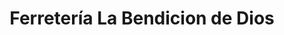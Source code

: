 ---
title: "Ferretería La Bendicion de Dios"
url: /malambo/ferreteria-la-bendicion-de-dios/
shop: hardware
---